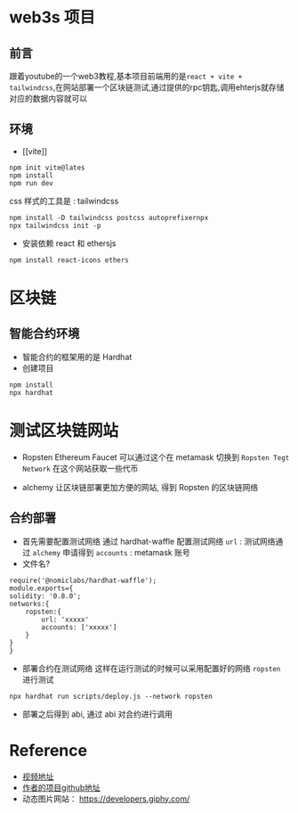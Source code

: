 
# web3s 项目
## 前言
跟着youtube的一个web3教程,基本项目前端用的是`react + vite + tailwindcss`,在网站部署一个区块链测试,通过提供的rpc钥匙,调用ehterjs就存储对应的数据内容就可以

## 环境
-  [[vite]] 
```shell
npm init vite@lates
npm install 
npm run dev
```

css 样式的工具是 : tailwindcss
```shell
npm install -D tailwindcss postcss autoprefixernpx
npx tailwindcss init -p
```

- 安装依赖 react 和 ethersjs 
```shell
npm install react-icons ethers
```


# 区块链

## 智能合约环境
- 智能合约的框架用的是 Hardhat
- 创建项目
```shell
npm install
npx hardhat
```



# 测试区块链网站

- Ropsten Ethereum Faucet 
可以通过这个在 metamask 切换到 `Ropsten Tegt Network` 在这个网站获取一些代币 

- alchemy
让区块链部署更加方便的网站, 得到 Ropsten 的区块链网络



## 合约部署
- 首先需要配置测试网络
通过 hardhat-waffle 配置测试网络
`url` : 测试网络通过 `alchemy` 申请得到
`accounts` : metamask 账号 
- 文件名?

```shell
require('@nomiclabs/hardhat-waffle');
module.exports={
solidity: '0.8.0';
networks:{
	ropsten:{
		url: 'xxxxx'
		accounts: ['xxxxx']
	}
}
}
```

- 部署合约在测试网络
这样在运行测试的时候可以采用配置好的网络 `ropsten` 进行测试
```shell
npx hardhat run scripts/deploy.js --network ropsten
```

- 部署之后得到 abi, 通过 abi 对合约进行调用





# Reference
- [视频地址](https://www.youtube.com/watch?v=Wn_Kb3MR_cU&t=5741s)  
- [作者的项目github地址](https://github.com/adrianhajdin/project_web3.0)
- 动态图片网站： https://developers.giphy.com/

